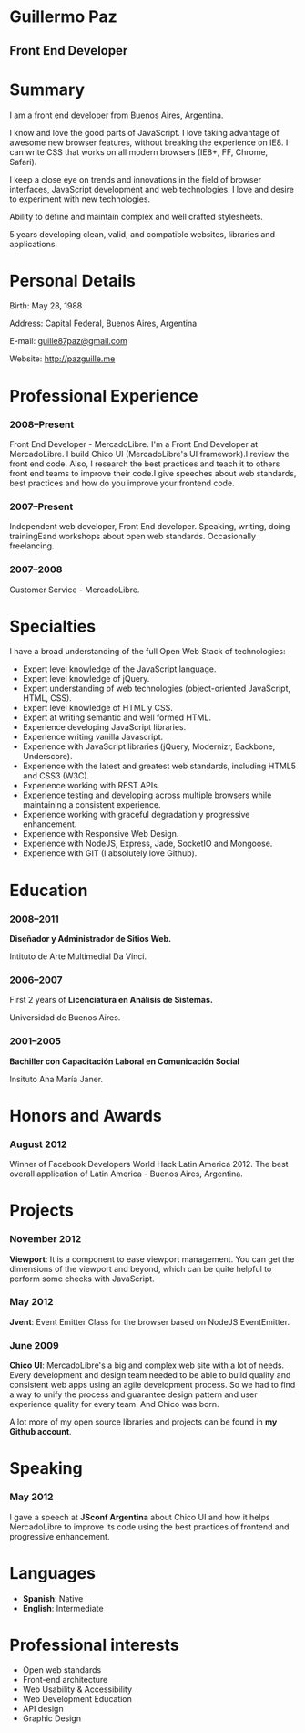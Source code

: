 # Guillermo Paz

## Front End Developer

# Summary

I am a front end developer from Buenos Aires, Argentina.

I know and love the good parts of JavaScript. I love taking advantage of awesome new browser features, without breaking the experience on IE8. I can write CSS that works on all modern browsers (IE8+, FF, Chrome, Safari).

I keep a close eye on trends and innovations in the field of browser interfaces, JavaScript development and web technologies. I love and desire to experiment with new technologies.

Ability to define and maintain complex and well crafted stylesheets.

5 years developing clean, valid, and compatible websites, libraries and applications.

# Personal Details
Birth: May 28, 1988

Address: Capital Federal, Buenos Aires, Argentina

E-mail: guille87paz@gmail.com

Website: http://pazguille.me

# Professional Experience

### 2008–Present
Front End Developer - MercadoLibre.
I'm a Front End Developer at MercadoLibre. I build Chico UI (MercadoLibre's UI framework).I review the front end code. Also, I research the best practices and teach it to others front end teams to improve their code.I give speeches about web standards, best practices and how do you improve your frontend code.

### 2007–Present
Independent web developer, Front End developer.
Speaking, writing, doing trainingEand workshops about open web standards. Occasionally freelancing.

### 2007–2008
Customer Service - MercadoLibre.

# Specialties

I have a broad understanding of the full Open Web Stack of technologies:

*   Expert level knowledge of the JavaScript language.
*   Expert level knowledge of jQuery.
*   Expert understanding of web technologies (object-oriented JavaScript, HTML, CSS).
*   Expert level knowledge of HTML y CSS.
*   Expert at writing semantic and well formed HTML.
*   Experience developing JavaScript libraries.
*   Experience writing vanilla Javascript.
*   Experience with JavaScript libraries (jQuery, Modernizr, Backbone, Underscore).
*   Experience with the latest and greatest web standards, including HTML5 and CSS3 (W3C).
*   Experience working with REST APIs.
*   Experience testing and developing across multiple browsers while maintaining a consistent experience.
*   Experience working with graceful degradation y progressive enhancement.
*   Experience with Responsive Web Design.
*   Experience with NodeJS, Express, Jade, SocketIO and Mongoose.
*   Experience with GIT (I absolutely love Github).

# Education

### 2008–2011
**Diseñador y Administrador de Sitios Web.**

Intituto de Arte Multimedial Da Vinci.

### 2006–2007
First 2 years of **Licenciatura en Análisis de Sistemas.**

Universidad de Buenos Aires.

### 2001–2005
**Bachiller con Capacitación Laboral en Comunicación Social**

Insituto Ana María Janer.

# Honors and Awards

### August 2012
Winner of Facebook Developers World Hack Latin America 2012. The best overall application of Latin America - Buenos Aires, Argentina.

# Projects

### November 2012
**Viewport**: It is a component to ease viewport management. You can get the dimensions of the viewport and beyond, which can be quite helpful to perform some checks with JavaScript.

### May 2012
**Jvent**: Event Emitter Class for the browser based on NodeJS EventEmitter.

### June 2009
**Chico UI**: MercadoLibre's a big and complex web site with a lot of needs. Every development and design team needed to be able to build quality and consistent web apps using an agile development process. So we had to find a way to unify the process and guarantee design pattern and user experience quality for every team. And Chico was born.

A lot more of my open source libraries and projects can be found in **my Github account**.

# Speaking

### May 2012
I gave a speech at **JSconf Argentina** about Chico UI and how it helps MercadoLibre to improve its code using the best practices of frontend and progressive enhancement.


# Languages

* **Spanish**: Native
* **English**: Intermediate

# Professional interests

* Open web standards
* Front-end architecture
* Web Usability &amp; Accessibility
* Web Development Education
* API design
* Graphic Design
